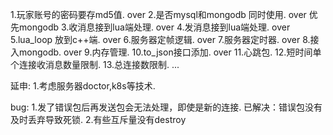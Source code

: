 1.玩家账号的密码要存md5值.     over
2.是否mysql和mongodb 同时使用. over 优先mongodb
3.收消息接到lua端处理.         over
4.发消息接到lua端处理.         over
5.lua_loop 放到c++端.          over
6.服务器定帧逻辑.              over
7.服务器定时器.                over
8.接入mongodb.                 over
9.内存管理.
10.to_json接口添加.            over
11.心跳包.
12.短时间单个连接收消息数量限制.
13.总连接数限制.
...

延申:
1.考虑服务器doctor,k8s等技术.


bug:
1.发了错误包后再发送包会无法处理，即使是新的连接.
	已解决：错误包没有及时丢弃导致死锁.
2.有些互斥量没有destroy
